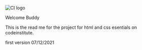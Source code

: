 ![CI logo](https://codeinstitute.s3.amazonaws.com/fullstack/ci_logo_small.png)

Welcome Buddy

This is the read me for the project for html and css esentials on codeinstitute. 

first version 07/12/2021

